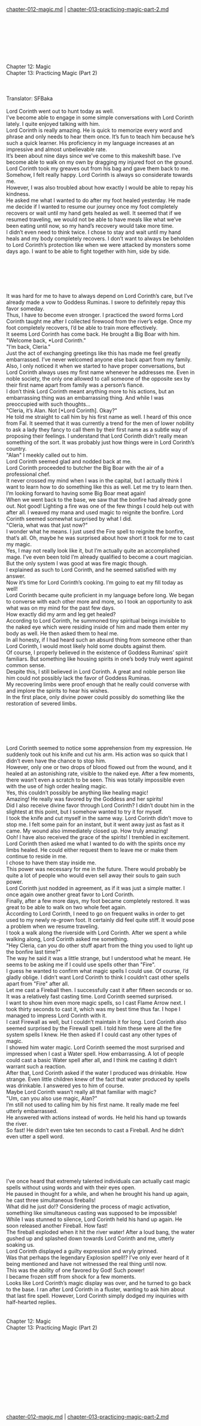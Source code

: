 [chapter-012-magic.md](./chapter-012-magic.md) | [chapter-013-practicing-magic-part-2.md](./chapter-013-practicing-magic-part-2.md) <br/>
<br/>
<br/>
<br/>
<br/>
<br/>
<br/>
<br/>
<br/>
Chapter 12: Magic<br/>
Chapter 13: Practicing Magic (Part 2)<br/>
<br/>
 <br/>
<br/>
                                      Translator: SFBaka                                              <br/>
<br/>
Lord Corinth went out to hunt today as well. <br/>
I’ve become able to engage in some simple conversations with Lord Corinth lately. I quite enjoyed talking with him. <br/>
Lord Corinth is really amazing. He is quick to memorize every word and phrase and only needs to hear them once. It’s fun to teach him because he’s such a quick learner. His proficiency in my language increases at an impressive and almost unbelievable rate. <br/>
It’s been about nine days since we’ve come to this makeshift base. I’ve become able to walk on my own by dragging my injured foot on the ground.<br/>
Lord Corinth took my greaves out from his bag and gave them back to me. Somehow, I felt really happy. Lord Corinth is always so considerate towards me.<br/>
However, I was also troubled about how exactly I would be able to repay his kindness. <br/>
He asked me what I wanted to do after my foot healed yesterday. He made me decide if I wanted to resume our journey once my foot completely recovers or wait until my hand gets healed as well. It seemed that if we resumed traveling, we would not be able to have meals like what we’ve been eating until now, so my hand’s recovery would take more time.<br/>
I didn’t even need to think twice. I chose to stay and wait until my hand heals and my body completely recovers. I don’t want to always be beholden to Lord Corinth’s protection like when we were attacked by monsters some days ago. I want to be able to fight together with him, side by side.<br/>
<br/>
<br/>
<br/>
<br/>
<br/>
<br/>
It was hard for me to have to always depend on Lord Corinth’s care, but I’ve already made a vow to Goddess Ruminas. I swore to definitely repay this favor someday.<br/>
Thus, I have to become even stronger. I practiced the sword forms Lord Corinth taught me after I collected firewood from the river’s edge. Once my foot completely recovers, I’d be able to train more effectively. <br/>
It seems Lord Corinth has come back. He brought a Big Boar with him.<br/>
"Welcome back, *Lord Corinth."<br/>
"I’m back, Cleria."<br/>
Just the act of exchanging greetings like this has made me feel greatly embarrassed. I’ve never welcomed anyone else back apart from my family. Also, I only noticed it when we started to have proper conversations, but Lord Corinth always uses my first name whenever he addresses me. Even in noble society, the only one allowed to call someone of the opposite sex by their first name apart from family was a person’s fiancé. <br/>
I don’t think Lord Corinth meant anything more to his actions, but an embarrassing thing was an embarrassing thing. And while I was preoccupied with such thoughts…<br/>
"Cleria, it’s Alan. Not [*Lord Corinth]. Okay?"<br/>
He told me straight to call him by his first name as well. I heard of this once from Fal. It seemed that it was currently a trend for the men of lower nobility to ask a lady they fancy to call them by their first name as a subtle way of proposing their feelings. I understand that Lord Corinth didn’t really mean something of the sort. It was probably just how things were in Lord Corinth’s country.<br/>
"Alan" I meekly called out to him.<br/>
Lord Corinth seemed glad and nodded back at me.<br/>
Lord Corinth proceeded to butcher the Big Boar with the air of a professional chef.<br/>
It never crossed my mind when I was in the capital, but I actually think I want to learn how to do something like this as well. Let me try to learn then. I’m looking forward to having some Big Boar meat again!<br/>
When we went back to the base, we saw that the bonfire had already gone out. Not good! Lighting a fire was one of the few things I could help out with after all. I weaved my mana and used magic to reignite the bonfire. Lord Corinth seemed somewhat surprised by what I did.<br/>
"Cleria, what was that just now?"<br/>
I wonder what he means. I just used the Fire spell to reignite the bonfire, that’s all. Oh, maybe he was surprised about how short it took for me to cast my magic.<br/>
Yes, I may not really look like it, but I’m actually quite an accomplished mage. I’ve even been told I’m already qualified to become a court magician. But the only system I was good at was fire magic though. <br/>
I explained as such to Lord Corinth, and he seemed satisfied with my answer. <br/>
Now it’s time for Lord Corinth’s cooking. I’m going to eat my fill today as well!<br/>
Lord Corinth became quite proficient in my language before long. We began to converse with each other more and more, so I took an opportunity to ask what was on my mind for the past few days.<br/>
How exactly did my arm and leg get healed?<br/>
According to Lord Corinth, he summoned tiny spiritual beings invisible to the naked eye which were residing inside of him and made them enter my body as well. He then asked them to heal me.<br/>
In all honesty, if I had heard such an absurd thing from someone other than Lord Corinth, I would most likely hold some doubts against them. <br/>
Of course, I properly believed in the existence of Goddess Ruminas’ spirit familiars. But something like housing spirits in one’s body truly went against common sense. <br/>
Despite this, I still believed in Lord Corinth. A great and noble person like him could not possibly lack the favor of Goddess Ruminas. <br/>
My recovering limbs were proof enough that he really could converse with and implore the spirits to hear his wishes.    <br/>
In the first place, only divine power could possibly do something like the restoration of severed limbs.<br/>
<br/>
<br/>
<br/>
<br/>
<br/>
<br/>
Lord Corinth seemed to notice some apprehension from my expression. He suddenly took out his knife and cut his arm. His action was so quick that I didn’t even have the chance to stop him.<br/>
However, only one or two drops of blood flowed out from the wound, and it healed at an astonishing rate, visible to the naked eye. After a few moments, there wasn’t even a scratch to be seen. This was totally impossible even with the use of high order healing magic. <br/>
Yes, this couldn’t possibly be anything like healing magic!<br/>
Amazing! He really was favored by the Goddess and her spirits!<br/>
Did I also receive divine favor through Lord Corinth? I didn’t doubt him in the slightest at this point, but I somehow wanted to try it for myself.<br/>
I took the knife and cut myself in the same way. Lord Corinth didn’t move to stop me. I felt some pain for an instant, but it went away just as fast as it came. My wound also immediately closed up. How truly amazing!<br/>
Ooh! I have also received the grace of the spirits! I trembled in excitement.<br/>
Lord Corinth then asked me what I wanted to do with the spirits once my limbs healed. He could either request them to leave me or make them continue to reside in me.<br/>
I chose to have them stay inside me.  <br/>
This power was necessary for me in the future. There would probably be quite a lot of people who would even sell away their souls to gain such power.<br/>
Lord Corinth just nodded in agreement, as if it was just a simple matter. I once again owe another great favor to Lord Corinth.<br/>
Finally, after a few more days, my foot became completely restored. It was great to be able to walk on two whole feet again.<br/>
According to Lord Corinth, I need to go on frequent walks in order to get used to my newly re-grown foot. It certainly did feel quite stiff. It would pose a problem when we resume traveling. <br/>
I took a walk along the riverside with Lord Corinth. After we spent a while walking along, Lord Corinth asked me something. <br/>
"Hey Cleria, can you do other stuff apart from the thing you used to light up the bonfire last time?"<br/>
The way he said it was a little strange, but I understood what he meant. He seems to be asking me if I could use spells other than "Fire".<br/>
I guess he wanted to confirm what magic spells I could use. Of course, I’d gladly oblige. I didn’t want Lord Corinth to think I couldn’t cast other spells apart from "Fire" after all.<br/>
Let me cast a Fireball then. I successfully cast it after fifteen seconds or so. It was a relatively fast casting time. Lord Corinth seemed surprised.<br/>
I want to show him even more magic spells, so I cast Flame Arrow next. I took thirty seconds to cast it, which was my best time thus far. I hope I managed to impress Lord Corinth with it.<br/>
I cast Firewall as well, but I couldn’t maintain it for long. Lord Corinth also seemed surprised by the Firewall spell. I told him these were all the fire system spells I knew. He then asked if I could cast any other types of magic.<br/>
I showed him water magic. Lord Corinth seemed the most surprised and impressed when I cast a Water spell. How embarrassing. A lot of people could cast a basic Water spell after all, and I think me casting it didn’t warrant such a reaction. <br/>
After that, Lord Corinth asked if the water I produced was drinkable. How strange. Even little children knew of the fact that water produced by spells was drinkable. I answered yes to him of course.<br/>
Maybe Lord Corinth wasn’t really all that familiar with magic?<br/>
"Um, can you also use magic, Alan?"<br/>
I’m still not used to calling him by his first name. It really made me feel utterly embarrassed. <br/>
He answered with actions instead of words. He held his hand up towards the river.<br/>
So fast! He didn’t even take ten seconds to cast a Fireball. And he didn’t even utter a spell word.<br/>
<br/>
<br/>
<br/>
<br/>
<br/>
<br/>
I’ve once heard that extremely talented individuals can actually cast magic spells without using words and with their eyes open.<br/>
He paused in thought for a while, and when he brought his hand up again, he cast three simultaneous fireballs!<br/>
What did he just do!? Considering the process of magic activation, something like simultaneous casting was supposed to be impossible!<br/>
While I was stunned to silence, Lord Corinth held his hand up again. He soon released another Fireball. How fast!<br/>
The fireball exploded when it hit the river water! After a loud bang, the water gushed up and splashed down towards Lord Corinth and me, utterly soaking us.<br/>
Lord Corinth displayed a guilty expression and wryly grinned.<br/>
Was that perhaps the legendary Explosion spell!? I’ve only ever heard of it being mentioned and have not witnessed the real thing until now.<br/>
This was the ability of one favored by God! Such power!<br/>
I became frozen stiff from shock for a few moments. <br/>
Looks like Lord Corinth’s magic display was over, and he turned to go back to the base. I ran after Lord Corinth in a fluster, wanting to ask him about that last fire spell. However, Lord Corinth simply dodged my inquiries with half-hearted replies.<br/>
<br/>
<br/>
Chapter 12: Magic<br/>
Chapter 13: Practicing Magic (Part 2)<br/>
<br/>
 <br/>
<br/>
<br/>
<br/>
<br/>
<br/>
<br/>
<br/>
<br/>
<br/>
<br/> <br/>
[chapter-012-magic.md](./chapter-012-magic.md) | [chapter-013-practicing-magic-part-2.md](./chapter-013-practicing-magic-part-2.md) <br/>
